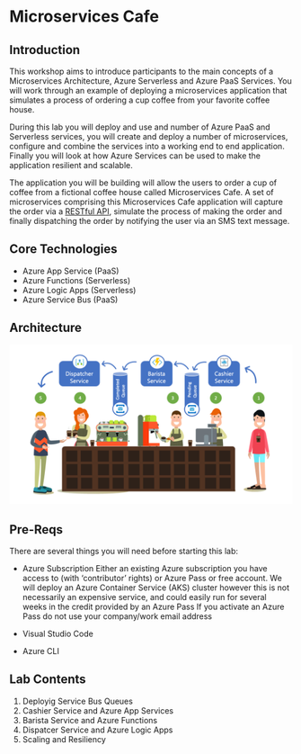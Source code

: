 # Microservices Cafe

## Introduction

This workshop aims to introduce participants to the main concepts of a Microservices Architecture, Azure Serverless and Azure PaaS Services. You will work through an example of deploying a microservices application that simulates a process of ordering a cup coffee from your favorite coffee house. 

During this lab you will deploy and use and number of Azure PaaS and Serverless services, you will create and deploy a number of microservices, configure and combine the services into a working end to end application. Finally you will look at how Azure Services can be used to make the application resilient and scalable.

The application you will be building will allow the users to order a cup of coffee from a fictional coffee house called Microservices Cafe. A set of microservices comprising this Microservices Cafe application will capture the order via a [RESTful API](https://docs.microsoft.com/en-us/azure/architecture/best-practices/api-design), simulate the process of making the order and finally dispatching the order by notifying the user via an SMS text message. 

## Core Technologies

* Azure App Service (PaaS)
* Azure Functions (Serverless)
* Azure Logic Apps (Serverless)
* Azure Service Bus (PaaS)

## Architecture

![MicroservicesCafe.png](./images/MicroservicesCafe.png)

## Pre-Reqs
There are several things you will need before starting this lab:

* Azure Subscription 
Either an existing Azure subscription you have access to (with ‘contributor’ rights) or Azure Pass or free account.
We will deploy an Azure Container Service (AKS) cluster however this is not necessarily an expensive service, and could easily run for several weeks in the credit provided by an Azure Pass
If you activate an Azure Pass do not use your company/work email address

* Visual Studio Code
* Azure CLI

## Lab Contents

1. Deployig Service Bus Queues
2. Cashier Service and Azure App Services
3. Barista Service and Azure Functions
4. Dispatcer Service and Azure Logic Apps
5. Scaling and Resiliency  
